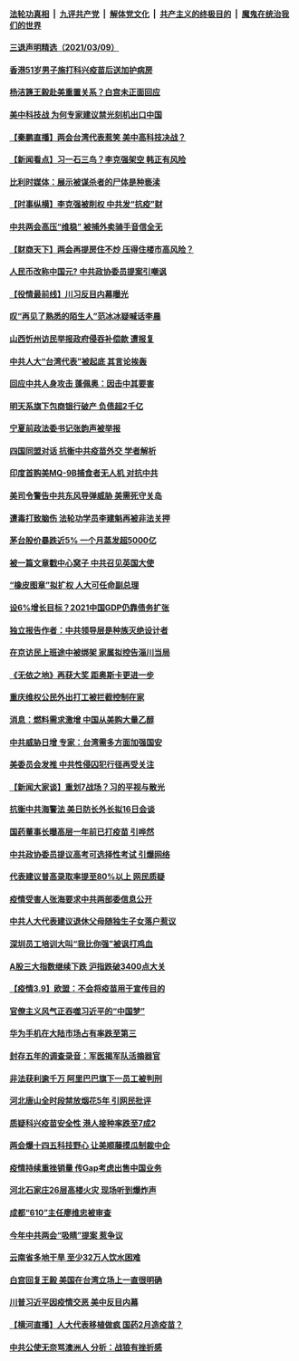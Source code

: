 

####  [法轮功真相](../../../../basic/blob/master/README.md?t=03101131) &nbsp;|&nbsp; [九评共产党](../../../../9ping.md/blob/master/README.md?t=03101131) &nbsp;|&nbsp; [解体党文化](../../../../jtdwh.md/blob/master/README.md?t=03101131)  &nbsp;|&nbsp; [共产主义的终极目的](../../../../gczydzjmd.md/blob/master/README.md?t=03101131) &nbsp;|&nbsp; [魔鬼在统治我们的世界](../../../../mgztzwmdsj.md/blob/master/README.md?t=03101131) 

#### [三退声明精选（2021/03/09）](../pages/nsc413/n12800870.md?t=03101131) 

#### [香港51岁男子施打科兴疫苗后送加护病房](../pages/nsc413/n12800841.md?t=03101131) 

#### [杨洁篪王毅赴美重置关系？白宫未正面回应](../pages/nsc413/n12800795.md?t=03101131) 

#### [美中科技战 为何专家建议禁光刻机出口中国](../pages/nsc413/n12798176.md?t=03101131) 

#### [【秦鹏直播】两会台湾代表惹笑 美中高科技决战？](../pages/nsc413/n12800625.md?t=03101131) 

#### [【新闻看点】习一石三鸟？李克强架空 韩正有风险](../pages/nsc413/n12800602.md?t=03101131) 

#### [比利时媒体：展示被谋杀者的尸体是种亵渎](../pages/nsc413/n12800642.md?t=03101131) 

#### [【时事纵横】李克强被削权 中共发“抗疫”财](../pages/nsc413/n12800583.md?t=03101131) 

#### [中共两会高压“维稳” 被捕外卖骑手音信全无](../pages/nsc413/n12800593.md?t=03101131) 

#### [【财商天下】两会再提房住不炒 压得住楼市高风险？](../pages/nsc413/n12799911.md?t=03101131) 

#### [人民币改称中国元? 中共政协委员提案引嘲讽](../pages/nsc413/n12800469.md?t=03101131) 

#### [【役情最前线】川习反目内幕曝光](../pages/nsc413/n12800479.md?t=03101131) 

#### [叹“再见了熟悉的陌生人”范冰冰疑喊话李晨](../pages/nsc413/n12800458.md?t=03101131) 

#### [山西忻州访民举报政府侵吞补偿款 遭报复](../pages/nsc413/n12800530.md?t=03101131) 

#### [中共人大“台湾代表”被起底 其言论挨轰](../pages/nsc413/n12800400.md?t=03101131) 

#### [回应中共人身攻击 蓬佩奥：因击中其要害](../pages/nsc413/n12800344.md?t=03101131) 

#### [明天系旗下包商银行破产 负债超2千亿](../pages/nsc413/n12800363.md?t=03101131) 

#### [宁夏前政法委书记张韵声被举报](../pages/nsc413/n12799981.md?t=03101131) 

#### [四国同盟对话 抗衡中共疫苗外交 学者解析](../pages/nsc413/n12800228.md?t=03101131) 

#### [印度首购美MQ-9B捕食者无人机 对抗中共](../pages/nsc413/n12800282.md?t=03101131) 

#### [美司令警告中共东风导弹威胁 美需死守关岛](../pages/nsc413/n12800329.md?t=03101131) 

#### [遭毒打致脑伤 法轮功学员李建魁再被非法关押](../pages/nsc413/n12799369.md?t=03101131) 

#### [茅台股价暴跌近5% 一个月蒸发超5000亿](../pages/nsc413/n12800252.md?t=03101131) 

#### [被一篇文章戳中心窝子 中共召见英国大使](../pages/nsc413/n12800236.md?t=03101131) 

#### [“橡皮图章”拟扩权 人大可任命副总理](../pages/nsc413/n12799390.md?t=03101131) 

#### [设6%增长目标？2021中国GDP仍靠债务扩张](../pages/nsc413/n12799893.md?t=03101131) 

#### [独立报告作者：中共领导层是种族灭绝设计者](../pages/nsc413/n12800129.md?t=03101131) 

#### [在京访民上班途中被绑架 家属拟控告淄川当局](../pages/nsc413/n12800012.md?t=03101131) 

#### [《无依之地》再获大奖 距奥斯卡更进一步](../pages/nsc413/n12799933.md?t=03101131) 

#### [重庆维权公民外出打工被拦截控制在家](../pages/nsc413/n12799872.md?t=03101131) 

#### [消息：燃料需求激增 中国从美购大量乙醇](../pages/nsc413/n12800063.md?t=03101131) 

#### [中共威胁日增 专家：台湾需多方面加强国安](../pages/nsc413/n12797689.md?t=03101131) 

#### [美委员会发推 中共性侵囚犯行径再受关注](../pages/nsc413/n12799382.md?t=03101131) 

#### [【新闻大家谈】重划7战场？习的平视与散光](../pages/nsc413/n12799859.md?t=03101131) 

#### [抗衡中共海警法 美日防长外长拟16日会谈](../pages/nsc413/n12799692.md?t=03101131) 

#### [国药董事长曝高层一年前已打疫苗 引哗然](../pages/nsc413/n12799714.md?t=03101131) 

#### [中共政协委员提议高考可选择性考试 引爆网络](../pages/nsc413/n12798984.md?t=03101131) 

#### [代表建议普高录取率提至80%以上 网民质疑](../pages/nsc413/n12799591.md?t=03101131) 

#### [疫情受害人张海要求中共两部委信息公开](../pages/nsc413/n12799223.md?t=03101131) 

#### [中共人大代表建议退休父母随独生子女落户惹议](../pages/nsc413/n12798999.md?t=03101131) 

#### [深圳员工培训大叫“我比你强”被讽打鸡血](../pages/nsc413/n12799484.md?t=03101131) 

#### [A股三大指数继续下跌 沪指跌破3400点大关](../pages/nsc413/n12799264.md?t=03101131) 

#### [【疫情3.9】欧盟：不会将疫苗用于宣传目的](../pages/nsc413/n12799381.md?t=03101131) 

#### [官僚主义风气正吞噬习近平的“中国梦”](../pages/nsc413/n12798067.md?t=03101131) 


#### [华为手机在大陆市场占有率跌至第三](../pages/nsc413/n12798755.md?t=03101131) 

#### [封存五年的调查录音：军医揭军队活摘器官](../pages/nsc413/n12798692.md?t=03101131) 

#### [非法获利逾千万 阿里巴巴旗下一员工被判刑](../pages/nsc413/n12799075.md?t=03101131) 

#### [河北唐山全时段禁放烟花5年 引网民批评](../pages/nsc413/n12798875.md?t=03101131) 

#### [质疑科兴疫苗安全性 港人接种率跌至7成2](../pages/nsc413/n12799073.md?t=03101131) 

#### [两会爆十四五科技野心 让美顺藤摸瓜制裁中企](../pages/nsc413/n12798329.md?t=03101131) 

#### [疫情持续重挫销量 传Gap考虑出售中国业务](../pages/nsc413/n12798689.md?t=03101131) 

#### [河北石家庄26层高楼火灾 现场听到爆炸声](../pages/nsc413/n12798936.md?t=03101131) 

#### [成都“610”主任廖维忠被审查](../pages/nsc413/n12795367.md?t=03101131) 

#### [今年中共两会“吸睛”提案 惹争议](../pages/nsc413/n12798625.md?t=03101131) 

#### [云南省多地干旱 至少32万人饮水困难](../pages/nsc413/n12798614.md?t=03101131) 

#### [白宫回复王毅 美国在台湾立场上一直很明确](../pages/nsc413/n12798653.md?t=03101131) 

#### [川普习近平因疫情交恶 美中反目内幕](../pages/nsc413/n12797693.md?t=03101131) 

#### [【横河直播】人大代表移植做疯 国药2月造疫苗？](../pages/nsc413/n12798389.md?t=03101131) 

#### [中共公使无奈骂澳洲人 分析：战狼有挫折感](../pages/nsc413/n12798369.md?t=03101131) 

